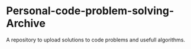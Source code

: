 # Personal-code-problem-solving-Archive
A repository to upload solutions to code problems and usefull algorithms.
